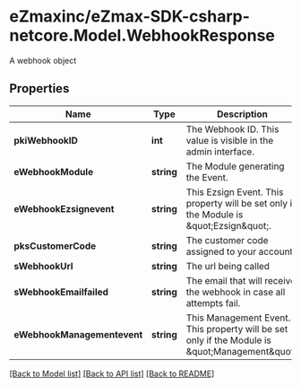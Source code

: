# eZmaxinc/eZmax-SDK-csharp-netcore.Model.WebhookResponse
A webhook object
## Properties

Name | Type | Description | Notes
------------ | ------------- | ------------- | -------------
**pkiWebhookID** | **int** | The Webhook ID. This value is visible in the admin interface. | 
**eWebhookModule** | **string** | The Module generating the Event. | 
**eWebhookEzsignevent** | **string** | This Ezsign Event. This property will be set only if the Module is \&quot;Ezsign\&quot;. | [optional] 
**pksCustomerCode** | **string** | The customer code assigned to your account | 
**sWebhookUrl** | **string** | The url being called | 
**sWebhookEmailfailed** | **string** | The email that will receive the webhook in case all attempts fail. | 
**eWebhookManagementevent** | **string** | This Management Event. This property will be set only if the Module is \&quot;Management\&quot;. | [optional] 

[[Back to Model list]](../README.md#documentation-for-models) [[Back to API list]](../README.md#documentation-for-api-endpoints) [[Back to README]](../README.md)

